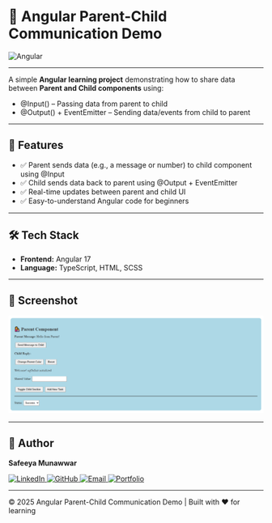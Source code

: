 # 🧩 Angular Parent-Child Communication Demo

![Angular](https://img.shields.io/badge/Angular-18-red)

---

A simple **Angular learning project** demonstrating how to share data between **Parent and Child components** using:
- @Input() – Passing data from parent to child
- @Output() + EventEmitter – Sending data/events from child to parent

---

## 🚀 Features
- ✅ Parent sends data (e.g., a message or number) to child component using @Input
- ✅ Child sends data back to parent using @Output + EventEmitter
- ✅ Real-time updates between parent and child UI
- ✅ Easy-to-understand Angular code for beginners

---

## 🛠️ Tech Stack
- **Frontend:** Angular 17
- **Language:** TypeScript, HTML, SCSS

---

## 📸 Screenshot
![ParentChild](parent-child.PNG)

---

## 🚀 Author
 **Safeeya Munawwar**
 <p>
  <a href="https://www.linkedin.com/in/safeeya-munawwar" target="_blank">
    <img src="https://img.shields.io/badge/LinkedIn-0A66C2?style=for-the-badge&logo=linkedin&logoColor=white" alt="LinkedIn"/>
  </a>
  <a href="https://github.com/Safeeya-Munawwar" target="_blank">
    <img src="https://img.shields.io/badge/GitHub-181717?style=for-the-badge&logo=github&logoColor=white" alt="GitHub"/>
  </a>
  <a href="mailto:shafiyasha0036@gmail.com" target="_blank">
    <img src="https://img.shields.io/badge/Email-D14836?style=for-the-badge&logo=gmail&logoColor=white" alt="Email"/>
  </a>
  <a href="https://safeeya-munawwar-personal-portfolio.vercel.app/" target="_blank">
    <img src="https://img.shields.io/badge/Portfolio-0A66C2?style=for-the-badge&logo=firefox&logoColor=white" alt="Portfolio"/>
  </a>
</p>

---

© 2025 Angular Parent-Child Communication Demo | Built with ❤️ for learning


